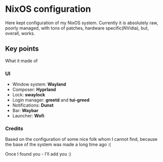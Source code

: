 # NixOS configuration

Here kept configuration of my NixOS system. Currently it is absolutely raw, poorly managed, with tons of patches, hardware specific(NVidia), but, overall, works.

## Key points
What it made of

### UI
- Window system: **Wayland**
- Composer: **Hyprland**
- Lock: **swaylock**
- Login manager: **greetd** and **tui-greed**
- Notifications: **Dunst**
- Bar: **Waybar**
- Launcher: **Wofi**


### Credits
Based on the configuration of some nice folk whom I cannot find, because the base of the system was made a long time ago :(

Once I found you - I'll add you :)
